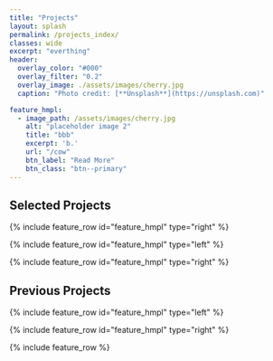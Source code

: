 ```yaml
---
title: "Projects"
layout: splash
permalink: /projects_index/
classes: wide
excerpt: "everthing"
header:
  overlay_color: "#000"
  overlay_filter: "0.2"
  overlay_image: ./assets/images/cherry.jpg
  caption: "Photo credit: [**Unsplash**](https://unsplash.com)"

feature_hmpl:
  - image_path: /assets/images/cherry.jpg
    alt: "placeholder image 2"
    title: "bbb"
    excerpt: 'b.'
    url: "/cow"
    btn_label: "Read More"
    btn_class: "btn--primary"
---
```



## Selected Projects

{% include feature_row id="feature_hmpl" type="right" %}

{% include feature_row id="feature_hmpl" type="left" %}

{% include feature_row id="feature_hmpl" type="right" %}

## Previous Projects

{% include feature_row id="feature_hmpl" type="left" %}

{% include feature_row id="feature_hmpl" type="right" %}

{% include feature_row %}
